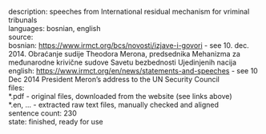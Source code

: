 description: speeches from International residual mechanism for vriminal tribunals  
languages: bosnian, english  
source:  
    bosnian: https://www.irmct.org/bcs/novosti/izjave-i-govori - see  10. dec. 2014. Obraćanje sudije Theodora Merona, predsednika Mehanizma za međunarodne krivične sudove Savetu bezbednosti Ujedinjenih nacija  
    english: https://www.irmct.org/en/news/statements-and-speeches - see  10 Dec 2014 President Meron’s address to the UN Security Council   
files:  
    *.pdf - original files, downloaded from the website (see links above)  
    *.en, ... - extracted raw text files, manually checked and aligned  
sentence count: 230  
state: finished, ready for use  
